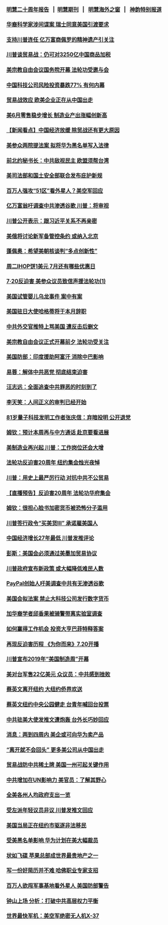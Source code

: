 #### [明慧二十周年报告](https://github.com/gfw-breaker/mh-reports/blob/master/README.md?t=07171435) &nbsp;&nbsp;|&nbsp;&nbsp;[明慧期刊](https://github.com/gfw-breaker/mh-qikan) &nbsp;&nbsp;|&nbsp;&nbsp; [明慧海外之窗](https://github.com/gfw-breaker/mh-news/blob/master/README.md?t=07171435) &nbsp;&nbsp;|&nbsp;&nbsp; [神韵特别报道](https://github.com/gfw-breaker/mh-news/blob/master/shenyun.md?t=07171435) 

#### [华裔科学家涉间谍案 瑞士同意美国引渡要求](../pages/nsc412/n11389956.md?t=07171435) 

#### [支持川普连任 亿万富商佩罗的精神遗产引关注](../pages/nsc412/n11387101.md?t=07171435) 

#### [川普谈贸易战：仍可对3250亿中国商品加税](../pages/nsc412/n11389051.md?t=07171435) 

#### [美宗教自由会议国务院开幕 法轮功受邀与会](../pages/nsc412/n11388662.md?t=07171435) 

#### [中国科技公司风险投资暴跌77% 有何内幕](../pages/nsc412/n11387891.md?t=07171435) 

#### [贸易战效应 欧美企业正在从中国出走](../pages/nsc412/n11389015.md?t=07171435) 

#### [美6月零售稳步增长 制造业产出涨幅创新高](../pages/nsc412/n11388696.md?t=07171435) 

#### [【新闻看点】中国经济放缓 除贸战还有更大原因](../pages/nsc412/n11388640.md?t=07171435) 

#### [美参众两院提法案 拟将华为黑名单写入法律](../pages/nsc412/n11388762.md?t=07171435) 

#### [前北约秘书长：中共敌视民主 欧盟须帮台湾](../pages/nsc412/n11388719.md?t=07171435) 

#### [美司法部和国土安全部联合发布庇护新规](../pages/nsc412/n11388481.md?t=07171435) 

#### [百万人强攻“51区”看外星人？美空军回应](../pages/nsc412/n11388537.md?t=07171435) 

#### [亿万富翁吁调查中共渗透谷歌 川普：将审视](../pages/nsc412/n11388500.md?t=07171435) 

#### [川普公开表示：跟习近平关系不再亲密](../pages/nsc412/n11388494.md?t=07171435) 

#### [美俄将讨论新军备管控条约 或纳入北京](../pages/nsc412/n11388244.md?t=07171435) 

#### [蓬佩奥：希望美朝核谈判“多点创新性”](../pages/nsc412/n11388277.md?t=07171435) 

#### [周二IHOP饼1美元 7月还有哪些优惠日](../pages/nsc412/n11387943.md?t=07171435) 

#### [7‧20反迫害 美参众议员致信声援法轮功(1)](../pages/nsc412/n11387274.md?t=07171435) 

#### [美国试管婴儿乌龙事件 案中有案](../pages/nsc412/n11387248.md?t=07171435) 

#### [美国驻日大使哈格蒂将于本月辞职](../pages/nsc412/n11387816.md?t=07171435) 

#### [中共外交官推特上骂美国 遭反击后删文](../pages/nsc412/n11387659.md?t=07171435) 

#### [美宗教自由会议正式开幕前夕 法轮功受关注](../pages/nsc412/n11387595.md?t=07171435) 

#### [美国防部：印度援助阿富汗 消除中巴影响](../pages/nsc412/n11387373.md?t=07171435) 

#### [易蓉：解体中共恶党 彻底结束迫害](../pages/nsc412/n11387312.md?t=07171435) 

#### [汪志远：全面追查中共罪恶的时刻到了](../pages/nsc412/n11387320.md?t=07171435) 

#### [李天笑：人间正义的审判已经开始](../pages/nsc412/n11387324.md?t=07171435) 

#### [81岁量子科技发明工作者张庆信：弃暗投明 公开退党](../pages/nsc412/n11387328.md?t=07171435) 

#### [姆钦：预计本周再与中方通话 赴京要看进展](../pages/nsc412/n11386717.md?t=07171435) 

#### [美制造业再兴起  川普：工作岗位还会大增](../pages/nsc412/n11386729.md?t=07171435) 

#### [法轮功反迫害20周年 纽约集会烛光夜悼](../pages/nsc412/n11386940.md?t=07171435) 

#### [川普：用史上最严厉行动 对抗中共不公贸易](../pages/nsc412/n11386674.md?t=07171435) 

#### [【直播预告】反迫害20周年 法轮功华府集会](../pages/nsc412/n11386430.md?t=07171435) 

#### [姆钦：很担心脸书加密货币被恐怖分子滥用](../pages/nsc412/n11386585.md?t=07171435) 

#### [川普签行政令“买美货III” 承诺雇美国人](../pages/nsc412/n11386206.md?t=07171435) 

#### [中国经济增长27年最低 川普发推评论](../pages/nsc412/n11386165.md?t=07171435) 

#### [彭斯：美国会必须通过美墨加贸易协议](../pages/nsc412/n11386039.md?t=07171435) 

#### [川普政府宣布新政策 或大幅降低难民人数](../pages/nsc412/n11386177.md?t=07171435) 

#### [PayPal创始人吁美调查中共有无渗透谷歌](../pages/nsc412/n11386115.md?t=07171435) 

#### [美国会拟法案 禁止大科技公司发行数字货币](../pages/nsc412/n11386003.md?t=07171435) 

#### [加华裔学者邱香果被骑警带离实验室调查](../pages/nsc412/n11386026.md?t=07171435) 

#### [如何赢得工作机会 投资大亨巴菲特释答案](../pages/nsc412/n11385655.md?t=07171435) 

#### [再现反迫害历程 《为你而来》7.20开播](../pages/nsc412/n11384785.md?t=07171435) 

#### [川普宣布2019年“美国制造周”开幕](../pages/nsc412/n11385660.md?t=07171435) 

#### [美对台军售22亿美元 众议员：中共感到挫败](../pages/nsc412/n11385554.md?t=07171435) 

#### [蔡英文离开纽约 大纽约侨界欢送](../pages/nsc412/n11385138.md?t=07171435) 

#### [蔡英文纽约中央公园健走 台青年喊回台投票](../pages/nsc412/n11385123.md?t=07171435) 

#### [中共驻美大使发推文遭炮轰 台外长巧妙回应](../pages/nsc412/n11385319.md?t=07171435) 

#### [消息：两到四周内 美企或可向华为卖产品](../pages/nsc412/n11385041.md?t=07171435) 

#### [“离开就不会回头” 更多美公司从中国出走](../pages/nsc412/n11384915.md?t=07171435) 

#### [贸易战防中共稀土牌 美国一州可起关键作用](../pages/nsc412/n11384715.md?t=07171435) 

#### [中共增加在UN影响力 美官员：了解其野心](../pages/nsc412/n11384695.md?t=07171435) 

#### [全美各州人均政府支出一览](../pages/nsc412/n11384299.md?t=07171435) 

#### [受左派年轻议员非议 川普发推文回应](../pages/nsc412/n11384474.md?t=07171435) 

#### [美国当局正在纽约市驱逐非法移民](../pages/nsc412/n11384296.md?t=07171435) 

#### [受美黑名单影响 华为计划在美大幅裁员](../pages/nsc412/n11384251.md?t=07171435) 

#### [状如飞碟 苹果总部成世界最贵地产之一](../pages/nsc412/n11384093.md?t=07171435) 

#### [写一份好简历并不难 哈佛职业专家支招](../pages/nsc412/n11383800.md?t=07171435) 

#### [百万人欲闯军事基地看外星人 美国防部警告](../pages/nsc412/n11383867.md?t=07171435) 

#### [钟山上场 分析：打破中共高层权力平衡](../pages/nsc412/n11383523.md?t=07171435) 

#### [世界最快军机：美空军绝密无人机X-37](../pages/nsc412/n11383095.md?t=07171435) 

